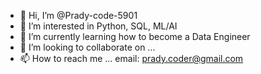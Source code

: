 - 👋 Hi, I’m @Prady-code-5901
- 👀 I’m interested in Python, SQL, ML/AI
- 🌱 I’m currently learning how to become a Data Engineer
- 💞️ I’m looking to collaborate on ...
- 📫 How to reach me ... email: prady.coder@gmail.com

<!---
Prady-code-5901/Prady-code-5901 is a ✨ special ✨ repository because its `README.md` (this file) appears on your GitHub profile.
You can click the Preview link to take a look at your changes.
--->
